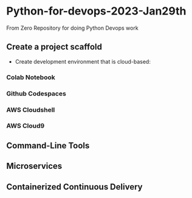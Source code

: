 # Python-for-devops-2023-Jan29th
From Zero Repository for doing Python Devops work

## Create a project scaffold

* Create development environment that is cloud-based: 

### Colab Notebook
### Github Codespaces  
### AWS Cloudshell 
### AWS Cloud9

## Command-Line Tools

## Microservices

## Containerized Continuous Delivery

